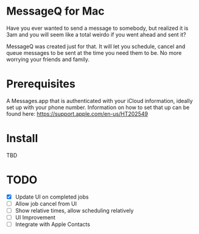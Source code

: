 # MessageQ for Mac

Have you ever wanted to send a message to somebody, but realized it is 3am and you will seem like a total weirdo if you went ahead and sent it?

MessageQ was created just for that. It will let you schedule, cancel and queue messages to be sent at the time you need them to be. No more worrying your friends and family.

# Prerequisites

A Messages.app that is authenticated with your iCloud information, ideally set up with your phone number. Information on how to set that up can be found here: https://support.apple.com/en-us/HT202549

# Install

TBD

# TODO
- [x] Update UI on completed jobs 
- [ ] Allow job cancel from UI
- [ ] Show relative times, allow scheduling relatively
- [ ] UI Improvement
- [ ] Integrate with Apple Contacts
